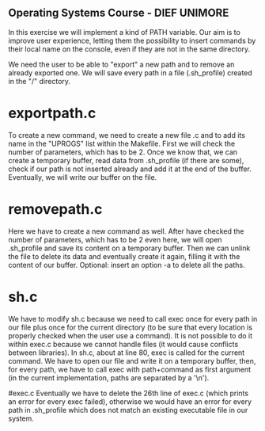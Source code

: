 ## Operating Systems Course - DIEF UNIMORE ##

In this exercise we will implement a kind of PATH variable. Our aim is to improve user experience, letting them the possibility to insert commands by their local name on the console, even if they are not in the same directory.

We need the user to be able to "export" a new path and to remove an already exported one. We will save every path in a file (.sh_profile) created in the "/" directory.


# exportpath.c
To create a new command, we need to create a new file .c and to add its name in the "UPROGS" list within the Makefile.
First we will check the number of parameters, which has to be 2. Once we know that, we can create a temporary buffer, read data from .sh_profile (if there are some), check if our path is not inserted already and add it at the end of the buffer. Eventually, we will write our buffer on the file.

# removepath.c
Here we have to create a new command as well.
After have checked the number of parameters, which has to be 2 even here, we will open .sh_profile and save its content on a temporary buffer. Then we can unlink the file to delete its data and eventually create it again, filling it with the content of our buffer.
Optional: insert an option -a to delete all the paths.

# sh.c
We have to modify sh.c because we need to call exec once for every path in our file plus once for the current directory (to be sure that every location is properly checked when the user use a command). It is not possible to do it within exec.c because we cannot handle files (it would cause conflicts between libraries).
In sh.c, about at line 80, exec is called for the current command. We have to open our file and write it on a temporary buffer, then, for every path, we have to call exec with path+command as first argument (in the current implementation, paths are separated by a '\n').

#exec.c
Eventually we have to delete the 26th line of exec.c (which prints an error for every exec failed), otherwise we would have an error for every path in .sh_profile which does not match an existing executable file in our system.
